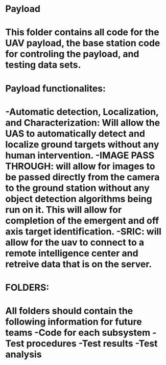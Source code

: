 Payload
================================================================================================================================
This folder contains all code for the UAV payload, the base station code for controling the payload, and testing data sets.
================================================================================================================================
Payload functionalites:
================================================================================================================================
-Automatic detection, Localization, and Characterization: Will allow the UAS to automatically detect and localize ground targets
without any human intervention. 
-IMAGE PASS THROUGH: will allow for images to be passed directly from the camera to the ground station without any object
detection algorithms being run on it. This will allow for completion of the emergent and off axis target identification.
-SRIC: will allow for the uav to connect to a remote intelligence center and retreive data that is on the server.
================================================================================================================================
FOLDERS:
================================================================================================================================
All folders should contain the following information for future teams
  -Code for each subsystem
  -Test procedures
  -Test results
  -Test analysis
================================================================================================================================
